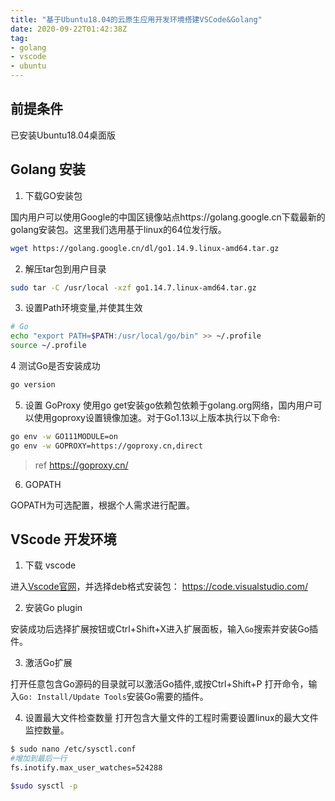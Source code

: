 ```yaml
---
title: "基于Ubuntu18.04的云原生应用开发环境搭建VSCode&Golang"
date: 2020-09-22T01:42:38Z
tag: 
- golang
- vscode
- ubuntu
---
```


<!--more-->

## 前提条件

已安装Ubuntu18.04桌面版

## Golang 安装

1. 下载GO安装包

国内用户可以使用Google的中国区镜像站点https://golang.google.cn下载最新的golang安装包。这里我们选用基于linux的64位发行版。
```bash
wget https://golang.google.cn/dl/go1.14.9.linux-amd64.tar.gz
```

2. 解压tar包到用户目录

```bash
sudo tar -C /usr/local -xzf go1.14.7.linux-amd64.tar.gz
```
3. 设置Path环境变量,并使其生效

```bash
# Go 
echo "export PATH=$PATH:/usr/local/go/bin" >> ~/.profile
source ~/.profile
```
4 测试Go是否安装成功

```bash
go version
```

5. 设置 GoProxy
使用go get安装go依赖包依赖于golang.org网络，国内用户可以使用goproxy设置镜像加速。对于Go1.13以上版本执行以下命令:

```bash
go env -w GO111MODULE=on
go env -w GOPROXY=https://goproxy.cn,direct
```
> ref https://goproxy.cn/

6. GOPATH

GOPATH为可选配置，根据个人需求进行配置。

## VScode 开发环境 

1. 下载 vscode

进入[Vscode官网](https://code.visualstudio.com/)，并选择deb格式安装包：
https://code.visualstudio.com/

2. 安装Go plugin

安装成功后选择扩展按钮或Ctrl+Shift+X进入扩展面板，输入`Go`搜索并安装Go插件。

3. 激活Go扩展

打开任意包含Go源码的目录就可以激活Go插件,或按Ctrl+Shift+P 打开命令，输入`Go: Install/Update Tools`安装Go需要的插件。

4. 设置最大文件检查数量
打开包含大量文件的工程时需要设置linux的最大文件监控数量。

``` bash
$ sudo nano /etc/sysctl.conf
#增加到最后一行
fs.inotify.max_user_watches=524288

$sudo sysctl -p
```
